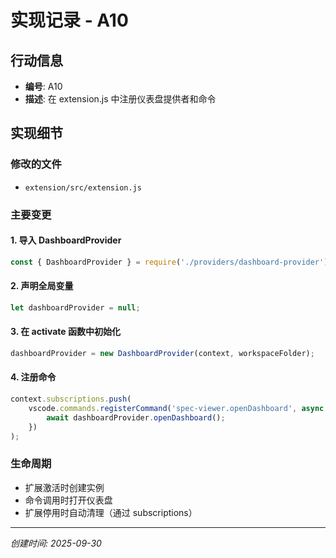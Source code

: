 # 实现记录 - A10

## 行动信息
- **编号**: A10
- **描述**: 在 extension.js 中注册仪表盘提供者和命令

## 实现细节

### 修改的文件
- `extension/src/extension.js`

### 主要变更

#### 1. 导入 DashboardProvider
```javascript
const { DashboardProvider } = require('./providers/dashboard-provider');
```

#### 2. 声明全局变量
```javascript
let dashboardProvider = null;
```

#### 3. 在 activate 函数中初始化
```javascript
dashboardProvider = new DashboardProvider(context, workspaceFolder);
```

#### 4. 注册命令
```javascript
context.subscriptions.push(
    vscode.commands.registerCommand('spec-viewer.openDashboard', async () => {
        await dashboardProvider.openDashboard();
    })
);
```

### 生命周期
- 扩展激活时创建实例
- 命令调用时打开仪表盘
- 扩展停用时自动清理（通过 subscriptions）

---
*创建时间: 2025-09-30*